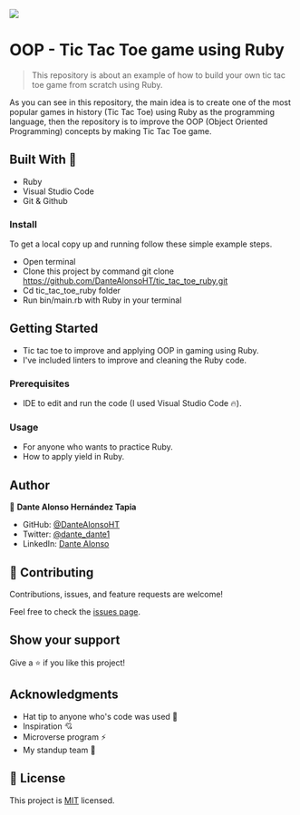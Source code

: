 ![](https://img.shields.io/badge/Microverse-blueviolet)

# OOP - Tic Tac Toe game using Ruby

> This repository is about an example of how to build your own tic tac toe game from scratch using Ruby.

As you can see in this repository, the main idea is to create one of the most popular games in history (Tic Tac Toe) using Ruby as the programming language, then the repository is to improve the OOP (Object Oriented Programming) concepts by making Tic Tac Toe game.

## Built With 🔨

- Ruby
- Visual Studio Code
- Git & Github

### Install

To get a local copy up and running follow these simple example steps.
- Open terminal
- Clone this project by command git clone https://github.com/DanteAlonsoHT/tic_tac_toe_ruby.git
- Cd tic_tac_toe_ruby folder
- Run bin/main.rb with Ruby in your terminal

## Getting Started 

- Tic tac toe to improve and applying OOP in gaming using Ruby.
- I've included linters to improve and cleaning the Ruby code.

### Prerequisites

- IDE to edit and run the code (I used Visual Studio Code 🔥).

### Usage

- For anyone who wants to practice Ruby.
- How to apply yield in Ruby.

## Author

👤 **Dante Alonso Hernández Tapia**

- GitHub: [@DanteAlonsoHT](https://github.com/DanteAlonsoHT)
- Twitter: [@dante_dante1](https://twitter.com/dante_dante1)
- LinkedIn: [Dante Alonso](https://www.linkedin.com/in/dante-hernandez99/)

## 🤝 Contributing

Contributions, issues, and feature requests are welcome!

Feel free to check the [issues page](https://github.com/DanteAlonsoHT/tic_tac_toe_ruby/issues).

## Show your support

Give a ⭐️ if you like this project!


## Acknowledgments

- Hat tip to anyone who's code was used 🔰
- Inspiration 💘
- Microverse program ⚡
- My standup team 🏹

## 📝 License

This project is [MIT](./LICENSE) licensed.